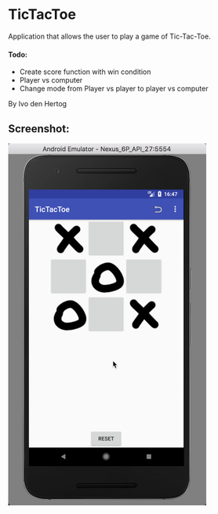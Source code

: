 # TicTacToe
Application that allows the user to play a game of Tic-Tac-Toe.

#### Todo:
* Create score function with win condition
* Player vs computer
* Change mode from Player vs player to player vs computer


By Ivo den Hertog

## Screenshot:


![alt text][portait]

[portait]: https://github.com/NegativeNancy/TicTacToe/blob/master/doc/Tic-Tac-Toe_portait.png "Tic-Tac-Toe in portrait mode"
